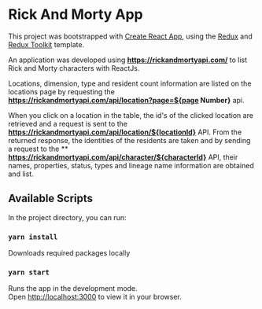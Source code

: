 # Rick And Morty App

This project was bootstrapped with [Create React App](https://github.com/facebook/create-react-app), using the [Redux](https://redux.js.org/) and [Redux Toolkit](https://redux-toolkit.js.org/) template.

An application was developed using **https://rickandmortyapi.com/** to list Rick and Morty characters with ReactJs.

Locations, dimension, type and resident count information are listed on the locations page by requesting the **https://rickandmortyapi.com/api/location?page=${page Number}** api.

When you click on a location in the table, the id's of the clicked location are retrieved and a request is sent to the
**https://rickandmortyapi.com/api/location/${locationId}** API. From the returned response, the identities of the residents are taken and by sending a request to the \*\* **https://rickandmortyapi.com/api/character/${characterId}** API, their names, properties, status, types and lineage name information are obtained and list.

## Available Scripts

In the project directory, you can run:

### `yarn install`

Downloads required packages locally

### `yarn start`

Runs the app in the development mode.\
Open [http://localhost:3000](http://localhost:3000) to view it in your browser.

